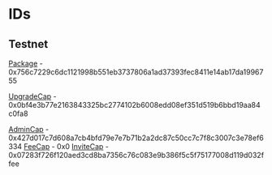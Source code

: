 # IDs

## Testnet

[Package](https://testnet.suivision.xyz/package/0x756c7229c6dc1121998b551eb3737806a1ad37393fec8411e14ab17da1996755) - 0x756c7229c6dc1121998b551eb3737806a1ad37393fec8411e14ab17da1996755

[UpgradeCap](https://testnet.suivision.xyz/object/0x0bf4e3b77e2163843325bc2774102b6008edd08ef351d519b6bbd19aa84c0fa8) - 0x0bf4e3b77e2163843325bc2774102b6008edd08ef351d519b6bbd19aa84c0fa8

[AdminCap](https://testnet.suivision.xyz/object/0x427d017c7d608a7cb4bfd79e7e7b71b2a2dc87c50cc7c7f8c3007c3e78ef6334) - 0x427d017c7d608a7cb4bfd79e7e7b71b2a2dc87c50cc7c7f8c3007c3e78ef6334
[FeeCap](0x0) - 0x0
[InviteCap](https://testnet.suivision.xyz/object/0x07283f726f120aed3cd8ba7356c76c083e9b386f5c5f75177008d119d032ffee) - 0x07283f726f120aed3cd8ba7356c76c083e9b386f5c5f75177008d119d032ffee
